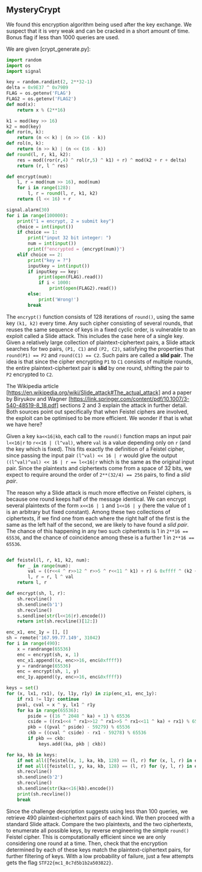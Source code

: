 ## MysteryCrypt

We found this encryption algorithm being used after the key exchange. We suspect that it is very weak and can be cracked in a short amount of time. Bonus flag if less than 1000 queries are used.

We are given [crypt_generate.py]:
```py
import random
import os
import signal

key = random.randint(2, 2**32-1)
delta = 0x9E37 ^ 0x79B9
FLAG = os.getenv('FLAG')
FLAG2 = os.getenv('FLAG2')
def mod(x):
    return x % (2**16)

k1 = mod(key >> 16)
k2 = mod(key)
def ror(n, k):
    return (n << k) | (n >> (16 - k))
def rol(n, k):
    return (n >> k) | (n << (16 - k))
def round(l, r, k1, k2):
    res = mod((ror(r,4) ^ rol(r,5) ^ k1) + r) ^ mod(k2 + r + delta)
    return (r, l ^ res)

def encrypt(num):
    l, r = mod(num >> 16), mod(num)
    for i in range(128):
        l, r = round(l, r, k1, k2)
    return (l << 16) + r

signal.alarm(30)
for i in range(100000):
    print("1 = encrypt, 2 = submit key")
    choice = int(input())
    if choice == 1:
        print("input 32 bit integer: ")
        num = int(input())
        print(f"encrypted = {encrypt(num)}")
    elif choice == 2:
        print("key = ?")
        inputkey = int(input())
        if inputkey == key:
            print(open(FLAG).read())
            if i < 1000:
                print(open(FLAG2).read())
        else:
            print('Wrong!')
        break

```

The `encrypt()` function consists of 128 iterations of `round()`, using the same key `(k1, k2)` every time. Any such cipher consisting of several rounds, that reuses the same sequence of keys in a fixed cyclic order, is vulnerable to an exploit called a Slide attack. This includes the case here of a single key. Given a relatively large collection of plaintext-ciphertext pairs, a Slide attack searches for two pairs, `(P1, C1)` and `(P2, C2)`, satisfying the properties that `round(P1) == P2` and `round(C1) == C2`. Such pairs are called a **slid pair**. The idea is that since the cipher encrypting `P1` to `C1` consists of multiple rounds, the entire plaintext-ciphertext pair is **slid** by one round, shifting the pair to `P2` encrypted to `C2`.

The Wikipedia article [https://en.wikipedia.org/wiki/Slide_attack#The_actual_attack] and a paper by Biryukov and Wagner [https://link.springer.com/content/pdf/10.1007/3-540-48519-8_18.pdf] sections 2 and 3 explain the attack in further detail. Both sources point out specifically that when Feistel ciphers are involved, the exploit can be optimised to be more efficient. We wonder if that is what we have here?

Given a key `ka<<16|kb`, each call to the `round()` function maps an input pair `l<<16|r` to `r<<16 | (l^val)`, where `val` is a value depending only on `r` (and the key which is fixed). This fits exactly the definition of a Feistel cipher, since passing the input pair `(l^val) << 16 | r` would give the output `((l^val)^val) << 16 | r == l<<16|r` which is the same as the original input pair. Since the plaintexts and ciphertexts come from a space of 32 bits, we expect to require around the order of `2**(32/4) == 256` pairs, to find a _slid pair_.

The reason why a Slide attack is much more effective on Feistel ciphers, is because one round keeps half of the message identical. We can encrypt several plaintexts of the form `x<<16 | 1` and `1<<16 | y` (here the value of `1` is an arbitrary but fixed constant). Among these two collections of ciphertexts, if we find one from each where the right half of the first is the same as the left half of the second, we are likely to have found a _slid pair_. The chance of this happening in any two such ciphertexts is 1 in `2**16 == 65536`, and the chance of coincidence among these is a further 1 in `2**16 == 65536`.

```py

def feistel(l, r, k1, k2, num):
    for _ in range(num):
        val = ((r<<4 ^ r>>12 ^ r>>5 ^ r<<11 ^ k1) + r) & 0xffff ^ (k2 + r + 59278) & 0xffff
        l, r = r, l ^ val
    return l, r

def encrypt(sh, l, r):
    sh.recvline()
    sh.sendline(b'1')
    sh.recvline()
    s.sendline(str(l<<16|r).encode())
    return int(sh.recvline()[12:])

enc_x1, enc_1y = [], []
sh = remote('167.99.77.149', 31042)
for i in range(490):
    x = randrange(65536)
    enc = encrypt(sh, x, 1)
    enc_x1.append((x, enc>>16, enc&0xffff))
    y = randrange(65536)
    enc = encrypt(sh, 1, y)
    enc_1y.append((y, enc>>16, enc&0xffff))

keys = set()
for (x, lx1, rx1), (y, l1y, r1y) in zip(enc_x1, enc_1y):
    if rx1 != l1y: continue
    pval, cval = x ^ y, lx1 ^ r1y
    for ka in range(65536):
        pside = ((16 ^ 2048 ^ ka) + 1) % 65536
        cside = ((rx1<<4 ^ rx1>>12 ^ rx1>>5 ^ rx1<<11 ^ ka) + rx1) % 65536
        pkb = ((pval ^ pside) - 59279) % 65536
        ckb = ((cval ^ cside) - rx1 - 59278) % 65536
        if pkb == ckb:
            keys.add((ka, pkb | ckb))

for ka, kb in keys:
    if not all([feistel(x, 1, ka, kb, 128) == (l, r) for (x, l, r) in enc_x1]): continue
    if not all([feistel(1, y, ka, kb, 128) == (l, r) for (y, l, r) in enc_1y]): continue
    sh.recvline()
    sh.sendline(b'2')
    sh.recvline()
    sh.sendline(str(ka<<16|kb).encode())
    print(sh.recvline())
    break
```

Since the challenge description suggests using less than 100 queries, we retrieve 490 plaintext-ciphertext pairs of each kind. We then proceed with a standard Slide attack. Compare the two plaintexts, and the two ciphertexts, to enumerate all possible keys, by reverse engineering the simple `round()` Feistel cipher. This is computationally efficient since we are only considering one round at a time. Then, check that the encryption determined by each of these keys match the plaintext-ciphertext pairs, for further filtering of keys. With a low probability of failure, just a few attempts gets the flag `STF22{mc1_8c7d5b1b2a503822}`.